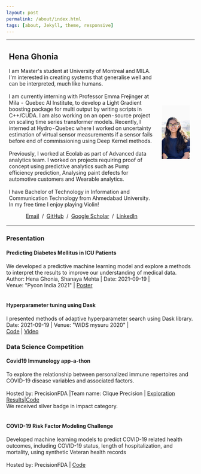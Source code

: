 ```yaml
---
layout: post
permalink: /about/index.html
tags: [about, Jekyll, theme, responsive]
---
```

<table>
<tr>
<td>
<h2>
  Hena Ghonia
</h2>
<p>I am Master's student at University of Montreal and MILA. I'm interested in creating systems that generalise well and can be interpreted, much like humans.
<br><br>
I am currently interning with Professor Emma Frejinger at Mila - Quebec AI Institute, to develop a Light Gradient boosting package for multi output by writing scripts in C++/CUDA. I am also working on an open-source project on scaling time series transformer models. Recently, I interned at Hydro-Quebec where I worked on uncertainty estimation of virtual sensor measurements if a sensor fails before end of commissioning using Deep Kernel methods.  
<br><br>
Previously, I worked at Ecolab as part of Advanced data analytics team. I worked on projects requiring proof of concept using predictive analytics such as Pump efficiency prediction, Analysing paint defects for automotive customers and Wearable analytics.
<br><br>
I have Bachelor of Technology in Information and Communication Technology from Ahmedabad University.
In my free time I enjoy playing Violin!
</p>
<p style="text-align:center">
  <a href="mailto:henaghonia2015@gmail.com">Email</a> &nbsp;/&nbsp;
  <a href="https://github.com/Hstellar">GitHub</a> &nbsp;/&nbsp;
  <a href="https://scholar.google.com/citations?user=2BIN194AAAAJ&hl=en">Google Scholar</a> &nbsp;/&nbsp;
  <a href="https://www.linkedin.com/in/hena-ghonia-0876aa129/"> LinkedIn </a>
</p>
</td>
<td style="padding:2.5%;width:20%;max-width:40%">
<img style="max-width:100%" alt="profile photo" src="/images/profile.jpeg">
</td>
</tr>
</table>
<h3>Presentation<br></h3>

<h4>Predicting Diabetes Mellitus in ICU Patients</h4>
<p>
We developed a predictive machine learning model and explore a methods to interpret the results to improve our understanding of medical data.<br>
Author: Hena Ghonia, Shanaya Mehta | Date: 2021-09-19 |
<br> Venue: "Pycon India 2021" | <a href="/pdfs/Poster_PyconIndia_2021.pdf">Poster</a> <br> <br>
</p>
<h4>Hyperparameter tuning using Dask</h4>
  <p>
    I presented methods of adaptive hyperparameter search using Dask library.<br>
   Date: 2021-09-19 | Venue: "WIDS mysuru 2020" | <br> <a href="https://github.com/Hstellar/wids_mysuru_2020">Code</a> | <a href="https://www.youtube.com/watch?v=eE30Z2ZfTic&t=10089s">Video</a>
  </p>

<h3>Data Science Competition<br></h3>
<h4>Covid19 Immunology app-a-thon</h4>
<p>
To explore the relationship between personalized immune repertoires and COVID-19 disease variables and associated factors.<br>
<br> Hosted by: PrecisionFDA |Team name: Clique Precision | <a href="https://share.streamlit.io/hstellar/covid_immunology_appathon_streamlit/main/appathon.py">Exploration Results</a>|<a href="https://github.com/Interestship2-0/COVID19-Immunology-App-a-thon">Code</a> <br>
We received silver badge in impact category. <a href="https://precision.fda.gov/challenges/12/results"></a><br><br>
</p>
<h4>COVID-19 Risk Factor Modeling Challenge<br></h4>
<p>
 Developed machine learning models to predict COVID-19 related health outcomes, including COVID-19 status, length of hospitalization, and mortality, using synthetic Veteran health records<br>
<br> Hosted by: PrecisionFDA |
<a href="https://github.com/Ecolab-UMN-DS4C-Challenge/precisionFDA">Code</a>
</p>







